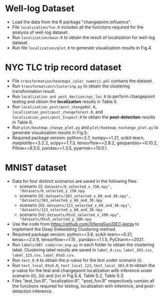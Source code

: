 # Well-log Dataset
- Load the data from the R package "changepoint.influence".
- File `localization/fun.R` includes all the functions required for the analysis of well-log dataset.
- Run `localization/main.R` to obtain the result of localization for well-log dataset.
- Run file `localization/plot.R` to generate visualization results in Fig.4.


# NYC TLC trip record dataset
- File `transformation/heatmaps_color_numeric.pkl` contains the dataset.
- Run `transformation/clustering.py` to obtain the clustering transformation result.
- Run `localization and post_dection/nyc_loc.R` to perform changepoint testing and obtain the **localization** results in Table 5. 
- Run `localization_post/post_changeAUC.R`, `localization_post/post_changeforest.R`, and  
  `localization_post/post_Inspect.R` to obtain the **post-detection** results in Table 6.
- Run `plot/heatmap_change_plot.py` and `plot/heatmap_nochange_plot.py` to generate visualization results in Fig.5.
- Required package version:</small> python=3.7, numpy==1.21, scikit-learn, matplotlib==3.2.2, scipy==1.7.3, tensorflow==2.8.2, geopandas==0.10.2, Pillow==9.5.0, pandas==1.3.5, pyarrow==10.0.1.



# MNIST dataset
- Data for four distinct scenarios are saved in the following files: 
  - scenario (i): `datasets/0_selected_x_150.npy", "datasets/0_selected_y_150.npy`
  - scenario (ii): `datasets/383_selected_x_60_and_30.npy", "datasets/383_selected_y_60_and_30.npy`
  - scenario (iii): `datasets/123_selected_x_60_and_30.npy", "datasets/123_selected_y_60_and_30.npy`
  - scenario (iv): `datasets/0to5_selected_x_100.npy", "datasets/0to5_selected_y_100.npy`
- Use the code from https://github.com/XifengGuo/DEC-keras to implement the Deep Embedding Clustering method.
- Required package version:  python==3.6, scikit-learn==0.21, keras==2.0.9, tensorflow==1.15 , pandas==1.1.5, PyCharm==2021.
- Run `labels/DEC code/run_exp.py` in each folder to obtain the clustering label. Clustering label results are saved in `label_0.csv`, `label_383.csv`, `label_123.csv`, `label_0to5.csv`.
- Run `test_0.R` to obtain the p-value for the test under scenario (i).
- Run `test_local_0to5.R`, `test_local_123`, `test_local_383.R` to obtain the p-value for the test and changepoint localization with inference under scenario (ii), (iii) and (iv) in   Fig.S.4, Table S.2, Table S.3.
- Files "test_fun.R",  "localization.R",  "post_fun.R" respectively contain all the functions required for testing, localization with inference, and post-detection inference.





